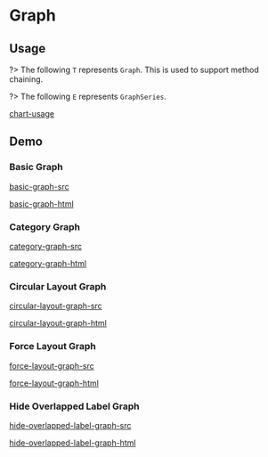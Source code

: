 # Graph

## Usage

?> The following `T` represents `Graph`. This is used to support method chaining. 

?> The following `E` represents `GraphSeries`.

[chart-usage](chart-usage.md ':include')

## Demo

### Basic Graph

[basic-graph-src](../_media/graph/basic-graph-src.md ':include')

[basic-graph-html](../_media/graph/basic-graph.html ':include :type=iframe')

### Category Graph

[category-graph-src](../_media/graph/category-graph-src.md ':include')

[category-graph-html](../_media/graph/category-graph.html ':include :type=iframe')

### Circular Layout Graph

[circular-layout-graph-src](../_media/graph/circular-layout-graph-src.md ':include')

[circular-layout-graph-html](../_media/graph/circular-layout-graph.html ':include :type=iframe')

### Force Layout Graph

[force-layout-graph-src](../_media/graph/force-layout-graph-src.md ':include')

[force-layout-graph-html](../_media/graph/force-layout-graph.html ':include :type=iframe')

### Hide Overlapped Label Graph

[hide-overlapped-label-graph-src](../_media/graph/hide-overlapped-label-graph-src.md ':include')

[hide-overlapped-label-graph-html](../_media/graph/hide-overlapped-label-graph.html ':include :type=iframe')
